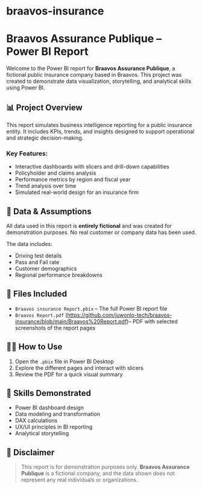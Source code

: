 # braavos-insurance
# Braavos Assurance Publique – Power BI Report

Welcome to the Power BI report for **Braavos Assurance Publique**, a fictional public insurance company based in Braavos. This project was created to demonstrate data visualization, storytelling, and analytical skills using Power BI.

## 📊 Project Overview

This report simulates business intelligence reporting for a public insurance entity. It includes KPIs, trends, and insights designed to support operational and strategic decision-making.

### Key Features:
- Interactive dashboards with slicers and drill-down capabilities  
- Policyholder and claims analysis  
- Performance metrics by region and fiscal year  
- Trend analysis over time  
- Simulated real-world design for an insurance firm

## 🧪 Data & Assumptions

All data used in this report is **entirely fictional** and was created for demonstration purposes. No real customer or company data has been used.

The data includes:
- Driving test details  
- Pass and Fail rate 
- Customer demographics  
- Regional performance breakdowns  

## 📁 Files Included

- `Braavos insurance Report.pbix` – The full Power BI report file  
- `Braavos Report.pdf` (https://github.com/juwonlo-tech/braavos-insurance/blob/main/Braavos%20Report.pdf)– PDF with selected screenshots of the report pages  

## 🤲🏾 How to Use

1. Open the `.pbix` file in Power BI Desktop  
2. Explore the different pages and interact with slicers  
3. Review the PDF for a quick visual summary  

## 🦾 Skills Demonstrated

- Power BI dashboard design  
- Data modeling and transformation  
- DAX calculations  
- UX/UI principles in BI reporting  
- Analytical storytelling  

## 📌 Disclaimer

> This report is for demonstration purposes only. **Braavos Assurance Publique** is a fictional company, and the data shown does not represent any real individuals or organizations.

